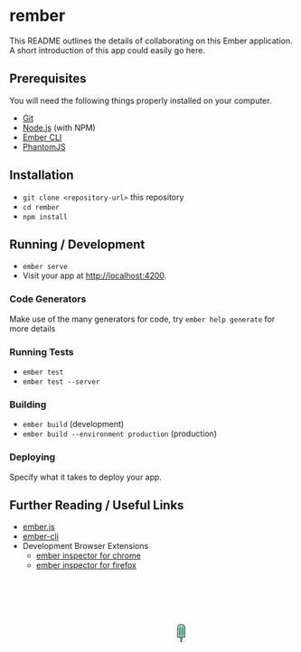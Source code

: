 # rember

This README outlines the details of collaborating on this Ember application.
A short introduction of this app could easily go here.

## Prerequisites

You will need the following things properly installed on your computer.

* [Git](https://git-scm.com/)
* [Node.js](https://nodejs.org/) (with NPM)
* [Ember CLI](https://ember-cli.com/)
* [PhantomJS](http://phantomjs.org/)

## Installation

* `git clone <repository-url>` this repository
* `cd rember`
* `npm install`

## Running / Development

* `ember serve`
* Visit your app at [http://localhost:4200](http://localhost:4200).

### Code Generators

Make use of the many generators for code, try `ember help generate` for more details

### Running Tests

* `ember test`
* `ember test --server`

### Building

* `ember build` (development)
* `ember build --environment production` (production)

### Deploying

Specify what it takes to deploy your app.

## Further Reading / Useful Links

* [ember.js](http://emberjs.com/)
* [ember-cli](https://ember-cli.com/)
* Development Browser Extensions
  * [ember inspector for chrome](https://chrome.google.com/webstore/detail/ember-inspector/bmdblncegkenkacieihfhpjfppoconhi)
  * [ember inspector for firefox](https://addons.mozilla.org/en-US/firefox/addon/ember-inspector/)

<svg version="1.1" id="Layer_1" xmlns="http://www.w3.org/2000/svg" xmlns:xlink="http://www.w3.org/1999/xlink" x="0px" y="0px" width="400px" height="300px" viewBox="0 0 400 300" style="enable-background:new 0 0 400 300;" xml:space="preserve" data-ember-extension="1">
	<style type="text/css">
		.st0{fill:#85D0BC;}
		.st1{opacity:0.35;}
		.st2{fill:#FFFFFF;}
		.st3{fill:#282B24;}
		.st4{fill:#231F20;}
		.st5{fill:#F9CB99;}
		.st6{fill:#FFA99F;}
		.st7{fill:#F0EFDA;}
		.st8{opacity:0.5;}
	</style>
	<g xmlns="http://www.w3.org/2000/svg" id="ice_cream2">
		<g>
			<g>
				<path class="st5" d="M304.987,105.463v7.01c0,0.564-0.457,1.021-1.021,1.021s-1.021-0.457-1.021-1.021v-7.01"/>
			</g>
			<path class="st3" d="M303.966,113.994c-0.839,0-1.521-0.682-1.521-1.521v-7.01c0-0.276,0.224-0.5,0.5-0.5s0.5,0.224,0.5,0.5v7.01    c0,0.287,0.233,0.521,0.521,0.521s0.521-0.234,0.521-0.521v-7.01c0-0.276,0.224-0.5,0.5-0.5s0.5,0.224,0.5,0.5v7.01    C305.487,113.312,304.805,113.994,303.966,113.994z"/>
		</g>
		<path class="st0" d="M303.977,82.494L303.977,82.494c-3.646,0-6.602,2.956-6.602,6.602v16.334h13.203V89.095   C310.579,85.45,307.623,82.494,303.977,82.494z"/>
		<g class="st1">
			<g>
				<path class="st2" d="M298.876,90.595c0-3.646,2.956-6.602,6.602-6.602c1.44,0,2.768,0.466,3.853,1.249     c-1.199-1.662-3.147-2.749-5.353-2.749c-3.646,0-6.602,2.956-6.602,6.602v16.334h1.5V90.595z"/>
			</g>
		</g>
		<g>
			<g>
				<path class="st3" d="M310.579,105.929h-13.203c-0.276,0-0.5-0.224-0.5-0.5V89.095c0-3.916,3.186-7.102,7.102-7.102     s7.102,3.186,7.102,7.102v16.333C311.079,105.705,310.855,105.929,310.579,105.929z M297.876,104.929h12.203V89.095     c0-3.364-2.737-6.102-6.102-6.102s-6.102,2.737-6.102,6.102V104.929z"/>
			</g>
		</g>
		<g>
			<g>
				<path class="st3" d="M301.621,102.162L301.621,102.162c-0.275,0-0.5-0.225-0.5-0.5V88.711c0-0.275,0.225-0.5,0.5-0.5l0,0     c0.275,0,0.5,0.225,0.5,0.5v12.952C302.121,101.937,301.896,102.162,301.621,102.162z"/>
			</g>
		</g>
		<g>
			<g>
				<path class="st3" d="M306.312,102.162L306.312,102.162c-0.275,0-0.5-0.225-0.5-0.5V88.711c0-0.275,0.225-0.5,0.5-0.5l0,0     c0.275,0,0.5,0.225,0.5,0.5v12.952C306.812,101.937,306.587,102.162,306.312,102.162z"/>
			</g>
		</g>
	</g>
</svg>